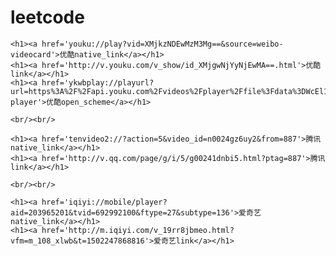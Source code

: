 # leetcode


    <h1><a href='youku://play?vid=XMjkzNDEwMzM3Mg==&source=weibo-videocard'>优酷native_link</a></h1>
    <h1><a href='http://v.youku.com/v_show/id_XMjgwNjYyNjEwMA==.html'>优酷link</a></h1>
    <h1><a href='ykwbplay://playurl?url=https%3A%2F%2Fapi.youku.com%2Fvideos%2Fplayer%2Ffile%3Fdata%3DWcEl1oquZd3dOall5TmpFd01BPT18MHwxfDEwMDUw&vid=XMjgwNjYyNjEwMA==&source=weibo-player'>优酷open_scheme</a></h1>

    <br/><br/>
    
    <h1><a href='tenvideo2://?action=5&video_id=n0024gz6uy2&from=887'>腾讯native_link</a></h1>
    <h1><a href='http://v.qq.com/page/g/i/5/g00241dnbi5.html?ptag=887'>腾讯link</a></h1>
    
    <br/><br/>

    <h1><a href='iqiyi://mobile/player?aid=203965201&tvid=692992100&ftype=27&subtype=136'>爱奇艺native_link</a></h1>
    <h1><a href='http://m.iqiyi.com/v_19rr8jbmeo.html?vfm=m_108_xlwb&t=1502247868816'>爱奇艺link</a></h1>
